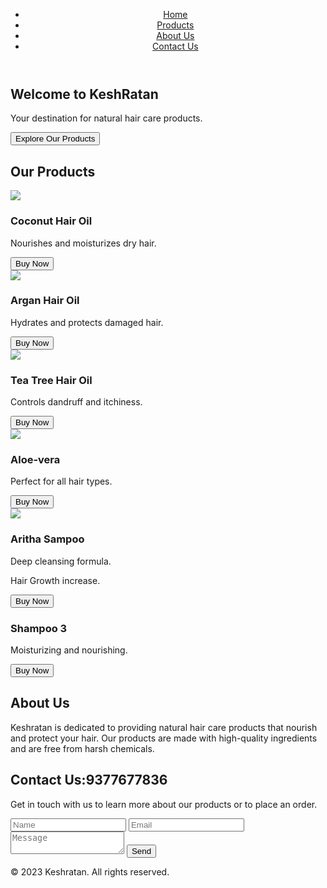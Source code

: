 <!DOCTYPE html>
<html lang="en">
<head>
    <meta charset="UTF-8">
    <meta name="viewport" content="width=device-width, initial-scale=1.0">
    <title>KeshRatan - Hair Products</title>
    <link rel="stylesheet" href="styles.css">
</head>
<body>
    <header>
        <nav>
            <ul>
                <li><a href="#home">Home</a></li>
                <li><a href="#products">Products</a></li>
                <li><a href="#about">About Us</a></li>
                <li><a href="#contact">Contact Us</a></li>
            </ul>
        </nav>
    </header>
    <main>
        <section id="home">
            <h1>Welcome to KeshRatan</h1>
            <p>Your destination for natural hair care products.</p>
            <button onclick="document.getElementById('products').scrollIntoView();">Explore Our Products</button>
        </section>
        <section id="products">
            <h2>Our Products</h2>
            <div class="product-grid">
                <div class="product-card">
                    <img src="https://www.pepperhub.in/wp-content/uploads/2023/01/Coconut-oil-.5L.webp">
                    <h3>Coconut Hair Oil</h3>
                    <p>Nourishes and moisturizes dry hair.</p>
                    <button>Buy Now</button>
                </div>
                <div class="product-card">
                    <img src="https://latourangelle.com/cdn/shop/articles/32_1200x1200.jpg?v=1647297916">
                    <h3>Argan Hair Oil</h3>
                    <p>Hydrates and protects damaged hair.</p>
                    <button>Buy Now</button>
                </div>
                <div class="product-card">
                    <img src="https://passionindulge.com/cdn/shop/files/Tea_Tree_ESSENTIAL_OIL_95146d40-8bef-4ebd-944b-295c32ef9344.jpg?v=1721891953&width=1946">
                    <h3>Tea Tree Hair Oil</h3>
                    <p>Controls dandruff and itchiness.</p>
                    <button>Buy Now</button>
                </div>
            </div>
            <div class="product-card">
    <img src="https://cdn.shopify.com/s/files/1/0556/0385/5430/files/Shampoo-Coconut_Water___Aloevera-A__content_01.jpg">
    <h3>Aloe-vera</h3>
    <p>Perfect for all hair types.</p>
    <button>Buy Now</button>
</div>
<div class="product-card">
    <img src="https://images.jdmagicbox.com/quickquotes/images_main/indrani-aritha-amla-shikakai-shampoo-2022839706-9w5wrwme.jpg">
    <h3>Aritha Sampoo</h3>
    <p>Deep cleansing formula.</p>
    <p>Hair Growth increase.</p>
    <button>Buy Now</button>
</div>
<div class="product-card">
    <img src="">
    <h3>Shampoo 3</h3>
    <p>Moisturizing and nourishing.</p>
    <button>Buy Now</button>
</div>
        </section>
        <section id="about">
            <h2>About Us</h2>
            <p>Keshratan is dedicated to providing natural hair care products that nourish and protect your hair. Our products are made with high-quality ingredients and are free from harsh chemicals.</p>
        </section>
        <section id="contact">
            <h2>Contact Us:9377677836</h2>
            <p>Get in touch with us to learn more about our products or to place an order.</p>
            <form>
                <input type="text" placeholder="Name" required>
                <input type="email" placeholder="Email" required>
                <textarea placeholder="Message" required></textarea>
                <button type="submit">Send</button>
            </form>
        </section>
    </main>
    <footer>
        <p>&copy; 2023 Keshratan. All rights reserved.</p>
    </footer>
</body>
</html>
